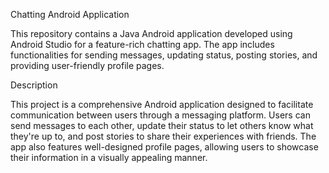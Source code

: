 Chatting Android Application

This repository contains a Java Android application developed using Android Studio for a feature-rich chatting app. 
The app includes functionalities for sending messages, updating status, posting stories, and providing user-friendly profile pages.

Description

This project is a comprehensive Android application designed to facilitate communication between users through a messaging platform. 
Users can send messages to each other, update their status to let others know what they're up to, and post stories to share their experiences with friends. 
The app also features well-designed profile pages, allowing users to showcase their information in a visually appealing manner.
